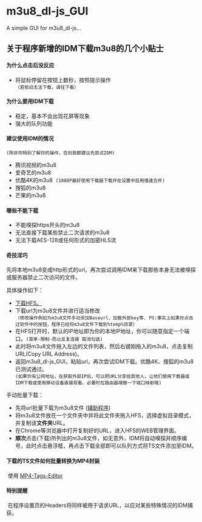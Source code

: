 # m3u8_dl-js_GUI
A simple GUI for m3u8_dl-js...


## 关于程序新增的IDM下载m3u8的几个小贴士
#### 为什么点击后没反应
* 将鼠标停留在按钮上数秒，按照提示操作  
`（若依旧无法下载，请往下看）`
#### 为什么要用IDM下载
* 稳定，基本不会出现花屏等现象
* 强大的队列功能
#### 建议使用IDM的情况

`(除非你特别了解你的操作，否则我都建议先尝试IDM)`
* 腾讯视频的m3u8
* 爱奇艺的m3u8
* 优酷4K的m3u8  `(1080P最好使用下载器下载并在设置中启用慢速合并)`
* 搜狐的m3u8
* 芒果的m3u8

#### 哪些不能下载
* 不能嗅探https开头的m3u8
* 无法直接下载某些禁止二次请求的m3u8
* 无法下载AES-128或任何形式的加密HLS流
#### **奇技淫巧**
先将本地m3u8变成http形式的url，再次尝试调用IDM来下载那些本身无法被嗅探或服务器禁止二次访问的文件。

具体操作如下：
* [下载HFS。](http://www.rejetto.com/hfs/?f=dl)
* 下载url为m3u8文件并进行适当修改  
`（修改操作例如为m3u8文件手动添加Baseurl、加载外部key等. PS:事实上如果你点击过软件中的按钮，程序已经将m3u8文件下载到%temp%目录）`
* 在HFS打开时，默认的IP地址即为你的本地IP地址，你可以随意指定一个端口。`(菜单-限制-防止反复连接 取消勾选)`
* 此时将m3u8文件拖入左边的文件列表，然后右键刚拖入的m3u8，点击复制URL(Copy URL Address)。
* 返回m3u8_dl-js_GUI，粘贴url，再次尝试IDM下载。优酷4K、搜狐的m3u8已测试通过。  
`(如果你有公网地址，在获取外部IP后，可以把URL分享给其他人，让他们使用下载器或IDM下载或使用移动设备直接观看。必要时在路由器端做一下端口映射哦)`

手动批量下载：
* 先将url批量下载为m3u8文件 ([辅助程序](https://github.com/nilaoda/m3u8_dl-js_GUI/releases/download/v0.3.0/m3u8.exe))
* 将m3u8文件放在一个文件夹中并将此文件夹拖入HFS，选择虚拟目录模式，并复制该**文件夹**URL。
* 在Chrome等浏览器中打开复制好的URL，进入HFS的WEB管理界面。
* **顺次**点击(下载)所列出的m3u8文件，如无意外，IDM将自动嗅探并顺序编号，此时点击悬浮框，再点击下载全部即可以队列方式将TS文件添加至IDM。
#### 下载的TS文件如何批量转换为MP4封装
  使用 [MP4-Tags-Editor](https://github.com/nilaoda/MP4-Tags-Editor/releases)
#### 特别提醒
  在程序设置页的Headers将同样被用于请求URL，以应对某些特殊情况的IDM捕获。
